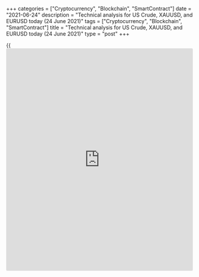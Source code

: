 +++
categories = ["Cryptocurrency", "Blockchain", "SmartContract"]
date = "2021-06-24"
description = "Technical analysis for US Crude, XAUUSD, and EURUSD today (24 June 2021)"
tags = ["Cryptocurrency", "Blockchain", "SmartContract"]
title = "Technical analysis for US Crude, XAUUSD, and EURUSD today (24 June 2021)"
type = "post"
+++

{{<iframe id="large-banner" src="https://www.bounty.group/#slide=8.0" width="100%" height="600" scrolling="no" style="border: 0px solid rgb(216, 221, 230); border-radius: 3px;">}}

2021-06-24

2021-06-24

Short-term analysis for oil, gold, and EURUSD for 24.06.2021Alex
Rodionov

I welcome my fellow traders! I have made a price forecast for US Crude,
XAUUSD, and EURUSD using a combination of margin zones methodology and
technical analysis. Based on the market analysis, I suggest entry
signals for intraday traders.

The short-term oil uptrend continues. The growth target is Gold Zone 2
75.03 - 74.76.

The article covers the following subjects:

## Oil price forecast for today: USCrude analysis

The short-term oil uptrend continues. The growth target is Gold Zone 2
75.03 - 74.76.

A new local high was set yesterday, after which a correction began. The
target of the correction is the test of the Additional Zone 72.71 -
72.58. After testing the AZ, look for new purchases according to the
pattern with the first target at level 73.64.

If the Additional Zone is broken out, then the correction will go into a
deep phase with the target in the Intermediary Zone 71.39 - 71.12. The
Intermediary Zone serves as the border of the uptrend.

### [USCrude][1] trading ideas for today:

Open buy positions according to the pattern in 72.71 - 72.58.
TakeProfit: 73.64. StopLoss: according to the pattern rules.

* * *

## Gold price forecast for today: XAUUSD analysis

Yesterday, gold tested the key resistance level of 1794. The short-term
downtrend continued despite the buyers' attacks. As a result, the price
dropped and is now testing support at 1774.

If support at 1774 is broken out, the next target of the fall will be
level 1762. If support at 1774 is held, prices will rise to a zone
around level 1794.

### [XAUUSD][2] trading ideas for today:

Watch the market.

* * *

## Euro/Dollar forecast for today: EURUSD analysis

Yesterday, the euro broke out the Intermediary Zone 1.1944 - 1.1935. The
short-term trend reversed up. The growth target at the end of the week
is the Target Zone 1.2041 - 1.2023.

Also yesterday a price correction down to the Additional Zone 1.1926 -
1.1921 occurred. Now the bears are trying to break out the support. If
unsuccessful, prices will rise to level 1.1968.

If the Additional Zone and level 1.1917 are broken out, then the
correction will continue with the target in the Intermediary Zone 1.1882
- 1.1873.

### [EURUSD][3] trading ideas for today:

Open buy positions according to the pattern in 1.1926 - 1.1917.
TakeProfit: 1.1968, Target Zone 1.2041 - 1.2023. StopLoss: according to
the pattern rules.

* * *

P.S. Did you like my article? Share it in social networks: it will be
the best “thank you" :)

Ask me questions and comment below. I’ll be glad to answer your
questions and give necessary explanations.

 **Useful links:**

  * I recommend trying to trade with a reliable broker [here][4]. The system allows you to trade by yourself or copy successful traders from all across the globe.
  * Use my promo-code BLOG for getting deposit bonus 50% on LiteForex platform. Just enter this code in the appropriate field while [depositing][5] your trading account.
  * Telegram chat for traders: <t.me/liteforexengchat>. We are sharing the signals and trading experience
  * Telegram channel with high-quality analytics, Forex reviews, training articles, and other useful things for traders <t.me/liteforex>

## Price chart of USCrude in real time mode

The content of this article reflects the author’s opinion and does not
necessarily reflect the official position of LiteForex. The material
published on this page is provided for informational purposes only and
should not be considered as the provision of investment advice for the
purposes of Directive 2004/39/EC.

Rate this article:

{{value}}

( {{count}} {{title}} )

   1. my.liteforex.com/trading?type=oil
   2. my.liteforex.com/trading/chart?symbol=XAUUSD&returnUrl=true
   3. my.liteforex.com/trading/chart?symbol=EURUSD&returnUrl=true
   4. my.liteforex.com/?category=analysts-opinions&slug=short-term-analysis-for-oil-gold-and-eurusd-for-24062021&openPopup=%2Fregistration%2Fpopup&utm_source=blog&utm_medium=article&utm_campaign=bonus
   5. my.liteforex.com/deposit/?category=analysts-opinions&slug=short-term-analysis-for-oil-gold-and-eurusd-for-24062021&promo_code=BLOG&utm_source=blog&utm_medium=article&utm_campaign=bonus